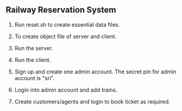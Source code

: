## Railway Reservation System

1. Run reset.sh to create essential data files.

2. To create object file of server and client.

3. Run the server.

4. Run the client.

5. Sign up and create one admin account. The secret pin for admin account is "sri".

6. Login into admin account and add trains.

7. Create customers/agents and login to book ticket as required.
